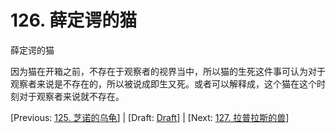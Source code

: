 # 126. 薛定谔的猫

薛定谔的猫

因为猫在开箱之前，不存在于观察者的视界当中，所以猫的生死这件事可认为对于观察者来说是不存在的，所以被说成即生又死。或者可以解释成，这个猫在这个时刻对于观察者来说就不存在。

[Previous: [125. 芝诺的乌龟](125.md)] | [Draft: [Draft](../Draft.md)] | [Next: [127. 拉普拉斯的兽](127.md)]